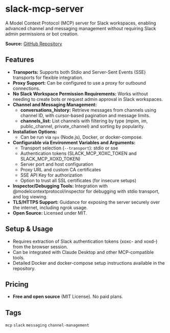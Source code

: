 # slack-mcp-server

A Model Context Protocol (MCP) server for Slack workspaces, enabling advanced channel and messaging management without requiring Slack admin permissions or bot creation.

**Source:** [GitHub Repository](https://github.com/korotovsky/slack-mcp-server)

## Features
- **Transports:** Supports both Stdio and Server-Sent Events (SSE) transports for flexible integration.
- **Proxy Support:** Can be configured to use a proxy for outbound connections.
- **No Slack Workspace Permission Requirements:** Works without needing to create bots or request admin approval in Slack workspaces.
- **Channel and Messaging Management:**
  - **conversations_history:** Retrieve messages from channels using channel ID, with cursor-based pagination and message limits.
  - **channels_list:** List channels with filtering by type (mpim, im, public_channel, private_channel) and sorting by popularity.
- **Installation Options:**
  - Can be run via `npx` (Node.js), Docker, or docker-compose.
- **Configurable via Environment Variables and Arguments:**
  - Transport selection (`--transport`): stdio or sse
  - Authentication tokens (SLACK_MCP_XOXC_TOKEN and SLACK_MCP_XOXD_TOKEN)
  - Server port and host configuration
  - Proxy URL and custom CA certificates
  - SSE API Key for authorization
  - Option to trust all SSL certificates (for insecure setups)
- **Inspector/Debugging Tools:** Integration with @modelcontextprotocol/inspector for debugging with stdio transport, and log viewing.
- **TLS/HTTPS Support:** Guidance for exposing the server securely over the internet, including ngrok usage.
- **Open Source:** Licensed under MIT.

## Setup & Usage
- Requires extraction of Slack authentication tokens (xoxc- and xoxd-) from the browser session.
- Can be integrated with Claude Desktop and other MCP-compatible tools.
- Detailed Docker and docker-compose setup instructions available in the repository.

## Pricing
- **Free and open source** (MIT License). No paid plans.

## Tags
`mcp` `slack` `messaging` `channel-management`